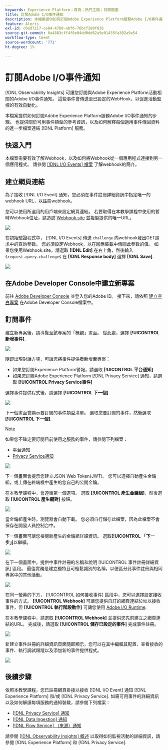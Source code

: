 ```yaml
---
keywords: Experience Platform；首頁；熱門主題；日期範圍
title: 訂閱Adobe I/O事件通知
description: 本檔案提供如何訂閱Adobe Experience Platform服務Adobe I/O事件通知的步驟。 也提供關於可用事件類型的參考資訊，以及如何解釋每個適用事件傳回資料的進一步檔案連結 [!DNL Platform] 服務。
feature: Alerts
exl-id: c0ad7217-ce84-47b0-abf6-76bcf280f026
source-git-commit: 0a4883cff4f8e04dd0dd62a9e01435fa302a9e54
workflow-type: tm+mt
source-wordcount: '771'
ht-degree: 1%

---
```


# 訂閱Adobe I/O事件通知

[!DNL Observability Insights] 可讓您訂閱與Adobe Experience Platform活動相關的Adobe I/O事件通知。 這些事件會傳送至已設定的WebHook，以促進活動監控的有效自動化。

本檔案提供如何訂閱Adobe Experience Platform服務Adobe I/O事件通知的步驟。 也提供關於可用事件類型的參考資訊，以及如何解釋每個適用事件傳回資料的進一步檔案連結 [!DNL Platform] 服務。

## 快速入門

本檔案需要有效了解Webhook，以及如何將Webhook從一個應用程式連接到另一個應用程式。 請參閱 [[!DNL I/O Events] 檔案](https://www.adobe.io/apis/experienceplatform/events/docs.html#!adobedocs/adobeio-events/master/intro/webhook_docs_intro.md) 了解webhook的簡介。

## 建立網頁連結

為了接收 [!DNL I/O Event] 通知，您必須在事件註冊詳細資訊中指定唯一的webhook URL，以註冊webhook。

您可以使用所選用的用戶端來設定網頁連結。 若要取得在本教學課程中使用的暫時Webhook位址，請造訪 [Webhook.site](https://webhook.site/) 並複製提供的唯一URL。

![](../images/notifications/webhook-url.png)

在初始驗證程式中， [!DNL I/O Events] 傳送 `challenge` 向webhook發出GET請求中的查詢參數。 您必須設定Webhook，以在回應裝載中傳回此參數的值。 如果您使用Webhook.site，請選取 **[!DNL Edit]** 在右上角，然後輸入 `$request.query.challenge$` 在 **[!DNL Response body]** 選擇 **[!DNL Save]**.

![](../images/notifications/response-challenge.png)

## 在Adobe Developer Console中建立新專案

前往 [Adobe Developer Console](https://www.adobe.com/go/devs_console_ui) 並登入您的Adobe ID。 接下來，請依照 [建立空白專案](https://developer.adobe.com/developer-console/docs/guides/projects/projects-empty/) 在Adobe Developer Console檔案中。

## 訂閱事件

建立新專案後，請導覽至該專案的「概觀」畫面。 從此處，選擇 **[!UICONTROL 新增事件]**.

![](../images/notifications/add-event-button.png)

隨即出現對話方塊，可讓您將事件提供者新增至專案：

* 如果您訂閱Experience Platform警報，請選取 **[!UICONTROL 平台通知]**
* 如果您訂閱Adobe Experience Platform [!DNL Privacy Service] 通知，請選取 **[!UICONTROL Privacy Service事件]**

選擇事件提供程式後，請選擇 **[!UICONTROL 下一個]**.

![](../images/notifications/event-provider.png)

下一個畫面會顯示要訂閱的事件類型清單。 選取您要訂閱的事件，然後選取 **[!UICONTROL 下一個]**.

>[!NOTE]
>
>如果您不確定要訂閱目前使用之服務的事件，請參閱下列檔案：
>
>* [平台通知](./rules.md)
>* [Privacy Service通知](../../privacy-service/privacy-events.md)


![](../images/notifications/choose-event-subscriptions.png)

下一個畫面會提示您建立JSON Web Token(JWT)。 您可以選擇自動產生金鑰組，或上傳在終端機中產生的您自己的公開金鑰。

在本教學課程中，會遵循第一個選項。 選取 **[!UICONTROL 產生金鑰組]**，然後選取 **[!UICONTROL 產生鍵對]** 按鈕。

![](../images/notifications/generate-keypair.png)

當金鑰組產生時，瀏覽器會自動下載。 您必須自行儲存此檔案，因為此檔案不會保存在開發人員控制台中。

下一個畫面可讓您檢閱新產生的金鑰組詳細資訊。 選取&#x200B;**[!UICONTROL 「下一步」]**&#x200B;以繼續。

![](../images/notifications/keypair-generated.png)

在下一個畫面中，提供中事件註冊的名稱和說明 [!UICONTROL 事件註冊詳細資訊] 區段。 最佳實務是建立獨特且可輕鬆識別的名稱，以便區分此事件註冊與相同專案中的其他活動。

![](../images/notifications/registration-details.png)

在同一螢幕的下方， [!UICONTROL 如何接收事件] 區段中，您可以選擇設定接收事件的方式。 **[!UICONTROL Webhook]** 可讓您提供自訂的網頁連結位址以接收事件，但 **[!UICONTROL 執行階段動作]** 可讓您使用 [Adobe I/O Runtime](https://www.adobe.io/apis/experienceplatform/runtime/docs.html).

在本教學課程中，請選取 **[!UICONTROL Webhook]** 並提供您先前建立之網頁連結的URL。 完成後，請選取 **[!UICONTROL 儲存已設定的事件]** 完成事件註冊。

![](../images/notifications/receive-events.png)

新建立事件註冊的詳細資訊頁面隨即顯示，您可以在其中編輯其配置、查看接收的事件、執行調試跟蹤以及添加新的事件提供程式。

![](../images/notifications/registration-complete.png)

## 後續步驟

依照本教學課程，您已註冊網頁掛接以接收 [!DNL I/O Event] 通知 [!DNL Experience Platform] 和/或 [!DNL Privacy Service]. 如需可用事件的詳細資訊以及如何解讀每項服務的通知裝載，請參閱下列檔案：

* [[!DNL Privacy Service] 通知](../../privacy-service/privacy-events.md)
* [[!DNL Data Ingestion] 通知](../../ingestion/quality/subscribe-events.md)
* [[!DNL Flow Service] （來源）通知](../../sources/notifications.md)

請參閱 [[!DNL Observability Insights] 概述](../home.md) 以取得如何監視活動的詳細資訊，請參閱 [!DNL Experience Platform] 和 [!DNL Privacy Service].
